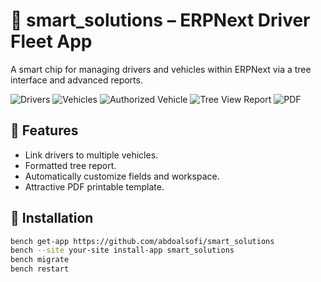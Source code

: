 # 🧠 smart_solutions – ERPNext Driver Fleet App
A smart chip for managing drivers and vehicles within ERPNext via a tree interface and advanced reports.

![Drivers](public/img/1.png)
![Vehicles](public/img/2.png)
![Authorized Vehicle](public/img/3.png)
![Tree View Report](public/img/4.png)
![PDF](public/img/5.png)

## 🚀 Features

- Link drivers to multiple vehicles.
- Formatted tree report.
- Automatically customize fields and workspace.
- Attractive PDF printable template.

## 🔧 Installation

```bash
bench get-app https://github.com/abdoalsofi/smart_solutions
bench --site your-site install-app smart_solutions
bench migrate
bench restart